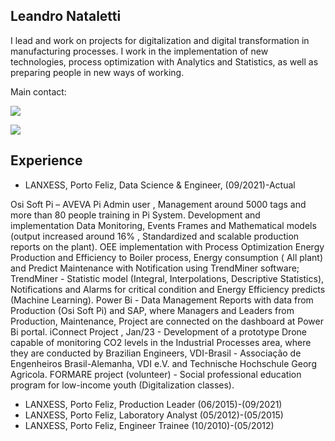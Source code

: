 ## Leandro Nataletti 

I lead and work on projects for digitalization and digital transformation in manufacturing processes. I work in the implementation of new technologies, process optimization with Analytics
and Statistics, as well as preparing people in new ways of working.

Main contact:

<a href="https://www.linkedin.com/in/leandronataletti/" target="_blank"><img src="https://img.shields.io/badge/-LinkedIn-%230077B5?style=for-the-badge&logo=linkedin&logoColor=white" target="_blank"></a>   
</div> <a href = "natalettifacens@gmail.com"><img src="https://img.shields.io/badge/Gmail-D14836?style=for-the-badge&logo=gmail&logoColor=white" target="_blank"></a>

## Experience

- LANXESS, Porto Feliz, Data Science & Engineer, (09/2021)-Actual
  
Osi Soft Pi – AVEVA Pi Admin user , Management around 5000 tags and more than 80 people training in Pi System. Development and implementation Data Monitoring, Events Frames and Mathematical models (output increased around 16% , Standardized and scalable production reports on the plant). 
OEE implementation with Process Optimization
Energy Production and Efficiency to Boiler process, Energy consumption ( All plant) and Predict Maintenance with Notification using TrendMiner software;
TrendMiner - Statistic model (Integral, Interpolations, Descriptive Statistics), Notifications and Alarms for critical condition and Energy Efficiency predicts (Machine Learning).
Power Bi - Data Management Reports with data from Production (Osi Soft Pi)  and SAP, where Managers and Leaders from Production, Maintenance, Project are connected on the dashboard at Power Bi portal. 
iConnect Project , Jan/23 - Development of a prototype Drone capable of monitoring CO2 levels in the Industrial Processes area, where they are conducted by Brazilian Engineers, VDI-Brasil - Associação de Engenheiros Brasil-Alemanha, VDI e.V. and Technische Hochschule Georg Agricola.
FORMARE project (volunteer) - Social professional education program for low-income youth (Digitalization classes).
- LANXESS, Porto Feliz, Production Leader (06/2015)-(09/2021)
- LANXESS, Porto Feliz, Laboratory Analyst (05/2012)-(05/2015)
- LANXESS, Porto Feliz, Engineer Trainee (10/2010)-(05/2012)

<!--
**natalettileandro/natalettileandro** is a ✨ _special_ ✨ repository because its `README.md` (this file) appears on your GitHub profile.

Here are some ideas to get you started:

- 🔭 I’m currently working on ...
- 🌱 I’m currently learning ...
- 👯 I’m looking to collaborate on ...
- 🤔 I’m looking for help with ...
- 💬 Ask me about ...
- 📫 How to reach me: ...
- 😄 Pronouns: ...
- ⚡ Fun fact: ...
-->
